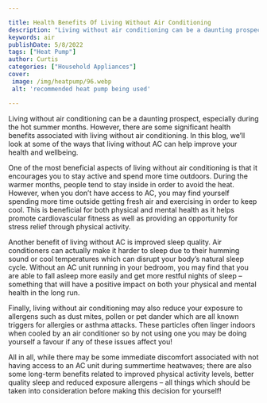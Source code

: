 ```yaml
---

title: Health Benefits Of Living Without Air Conditioning
description: "Living without air conditioning can be a daunting prospect, especially during the hot summer months. However, there are some signi...you wont regret reading on"
keywords: air
publishDate: 5/8/2022
tags: ["Heat Pump"]
author: Curtis
categories: ["Household Appliances"]
cover: 
 image: /img/heatpump/96.webp
 alt: 'recommended heat pump being used'

---
```


Living without air conditioning can be a daunting prospect, especially during the hot summer months. However, there are some significant health benefits associated with living without air conditioning. In this blog, we’ll look at some of the ways that living without AC can help improve your health and wellbeing.

One of the most beneficial aspects of living without air conditioning is that it encourages you to stay active and spend more time outdoors. During the warmer months, people tend to stay inside in order to avoid the heat. However, when you don’t have access to AC, you may find yourself spending more time outside getting fresh air and exercising in order to keep cool. This is beneficial for both physical and mental health as it helps promote cardiovascular fitness as well as providing an opportunity for stress relief through physical activity.

Another benefit of living without AC is improved sleep quality. Air conditioners can actually make it harder to sleep due to their humming sound or cool temperatures which can disrupt your body’s natural sleep cycle. Without an AC unit running in your bedroom, you may find that you are able to fall asleep more easily and get more restful nights of sleep – something that will have a positive impact on both your physical and mental health in the long run. 

Finally, living without air conditioning may also reduce your exposure to allergens such as dust mites, pollen or pet dander which are all known triggers for allergies or asthma attacks. These particles often linger indoors when cooled by an air conditioner so by not using one you may be doing yourself a favour if any of these issues affect you! 

All in all, while there may be some immediate discomfort associated with not having access to an AC unit during summertime heatwaves; there are also some long-term benefits related to improved physical activity levels, better quality sleep and reduced exposure allergens – all things which should be taken into consideration before making this decision for yourself!
